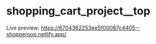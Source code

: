# shopping_cart_project__top

Live preview: https://6704362253ee5f00087c4405--shopperooo.netlify.app/
